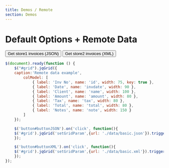 ```yaml
---
title: Demos / Remote
section: Demos
---
```


# Default Options + Remote Data

<button type="button" id="buttonJSON">Get store1 invoices (JSON)</button>
<button type="button" id="buttonXML">Get store2 invoices (XML)</button>

```javascript
$(document).ready(function () {
    $("#grid").jqGrid({
	caption:'Remote data example',
        colModel: [
            { label: 'Inv No', name: 'id', width: 75, key: true },
            { label: 'Date', name: 'invdate', width: 90 },
            { label: 'Client', name: 'name', width: 100 },
            { label: 'Amount', name: 'amount', width: 80 },
            { label: 'Tax', name: 'tax', width: 80 },
            { label: 'Total', name: 'total', width: 80 },
            { label: 'Notes', name: 'note', width: 150 }
        ]
    });

    $('button#buttonJSON').on('click', function(){
	$('#grid').jqGrid('setGridParam',{url: './data/basic.json'}).trigger('reloadGrid');
    });

    $('button#buttonXML').on('click', function(){
	$('#grid').jqGrid('setGridParam',{url: './data/basic.xml'}).trigger('reloadGrid');
    });
});
```
